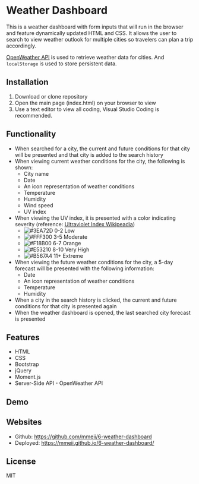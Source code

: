 # Weather Dashboard
This is a weather dashboard with form inputs that will run in the browser and feature dynamically updated HTML and CSS. It allows the user to search to view weather outlook for multiple cities so travelers can plan a trip accordingly.

[OpenWeather API](https://openweathermap.org/api) is used to retrieve weather data for cities. And `localStorage` is used to store persistent data.

## Installation
1. Download or clone repository
2. Open the main page (index.html) on your browser to view
3. Use a text editor to view all coding, Visual Studio Coding is recommended.

## Functionality
* When searched for a city, the current and future conditions for that city will be presented and that city is added to the search history
* When viewing current weather conditions for the city, the following is shown:
  * City name
  * Date
  * An icon representation of weather conditions
  * Temperature
  * Humidity
  * Wind speed
  * UV index
* When viewing the UV index, it is presented with a color indicating severity (reference: [Ultraviolet Index Wikipeadia](https://en.wikipedia.org/wiki/Ultraviolet_index#:~:text=A%20UV%20index%20reading%20of,broad%20spectrum%20SPF%2030%2B%20sunscreen.&text=A%20UV%20index%20reading%20of%206%20to%207%20means%20high,harm%20from%20unprotected%20sun%20exposure.))
  * ![#3EA72D](https://via.placeholder.com/15/3EA72D/000000?text=+) 0-2 Low
  * ![#FFF300](https://via.placeholder.com/15/FFF300/000000?text=+) 3-5 Moderate
  * ![#F18B00](https://via.placeholder.com/15/F18B00/000000?text=+) 6-7 Orange
  * ![#E53210](https://via.placeholder.com/15/E53210/000000?text=+) 8-10 Very High
  * ![#B567A4](https://via.placeholder.com/15/B567A4/000000?text=+) 11+ Extreme
* When viewing the future weather conditions for the city, a 5-day forecast will be presented with the following information:
  * Date
  * An icon representation of weather conditions
  * Temperature
  * Humidity
* When a city in the search history is clicked, the current and future conditions for that city is presented again
* When the weather dashboard is opened, the last searched city forecast is presented
  
## Features
* HTML
* CSS
* Bootstrap
* jQuery
* Moment.js
* Server-Side API - OpenWeather API

## Demo


## Websites
* Github: https://github.com/mmeii/6-weather-dashboard
* Deployed: https://mmeii.github.io/6-weather-dashboard/

## License
MIT